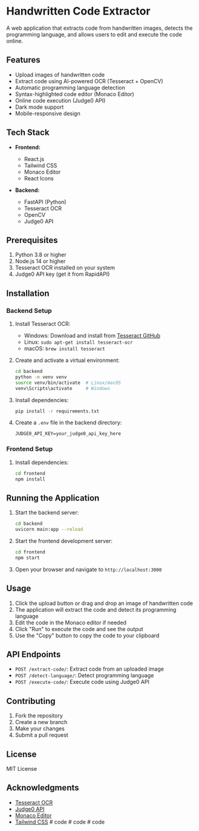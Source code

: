 # Handwritten Code Extractor

A web application that extracts code from handwritten images, detects the programming language, and allows users to edit and execute the code online.

## Features

- Upload images of handwritten code
- Extract code using AI-powered OCR (Tesseract + OpenCV)
- Automatic programming language detection
- Syntax-highlighted code editor (Monaco Editor)
- Online code execution (Judge0 API)
- Dark mode support
- Mobile-responsive design

## Tech Stack

- **Frontend:**
  - React.js
  - Tailwind CSS
  - Monaco Editor
  - React Icons

- **Backend:**
  - FastAPI (Python)
  - Tesseract OCR
  - OpenCV
  - Judge0 API

## Prerequisites

1. Python 3.8 or higher
2. Node.js 14 or higher
3. Tesseract OCR installed on your system
4. Judge0 API key (get it from RapidAPI)

## Installation

### Backend Setup

1. Install Tesseract OCR:
   - Windows: Download and install from [Tesseract GitHub](https://github.com/UB-Mannheim/tesseract/wiki)
   - Linux: `sudo apt-get install tesseract-ocr`
   - macOS: `brew install tesseract`

2. Create and activate a virtual environment:
   ```bash
   cd backend
   python -m venv venv
   source venv/bin/activate  # Linux/macOS
   venv\Scripts\activate     # Windows
   ```

3. Install dependencies:
   ```bash
   pip install -r requirements.txt
   ```

4. Create a `.env` file in the backend directory:
   ```
   JUDGE0_API_KEY=your_judge0_api_key_here
   ```

### Frontend Setup

1. Install dependencies:
   ```bash
   cd frontend
   npm install
   ```

## Running the Application

1. Start the backend server:
   ```bash
   cd backend
   uvicorn main:app --reload
   ```

2. Start the frontend development server:
   ```bash
   cd frontend
   npm start
   ```

3. Open your browser and navigate to `http://localhost:3000`

## Usage

1. Click the upload button or drag and drop an image of handwritten code
2. The application will extract the code and detect its programming language
3. Edit the code in the Monaco editor if needed
4. Click "Run" to execute the code and see the output
5. Use the "Copy" button to copy the code to your clipboard

## API Endpoints

- `POST /extract-code/`: Extract code from an uploaded image
- `POST /detect-language/`: Detect programming language
- `POST /execute-code/`: Execute code using Judge0 API

## Contributing

1. Fork the repository
2. Create a new branch
3. Make your changes
4. Submit a pull request

## License

MIT License

## Acknowledgments

- [Tesseract OCR](https://github.com/tesseract-ocr/tesseract)
- [Judge0 API](https://rapidapi.com/judge0-official/api/judge0-ce)
- [Monaco Editor](https://microsoft.github.io/monaco-editor/)
- [Tailwind CSS](https://tailwindcss.com/) #   c o d e  
 #   c o d e  
 #   c o d e  
 